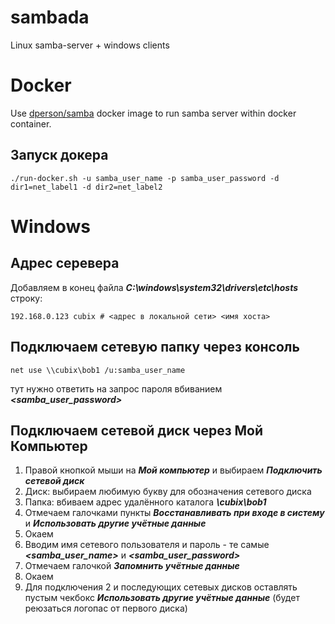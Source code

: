 # sambada
Linux samba-server + windows clients

# Docker
Use [dperson/samba](https://github.com/dperson/samba) docker image to run samba server within docker container.

## Запуск докера
```
./run-docker.sh -u samba_user_name -p samba_user_password -d dir1=net_label1 -d dir2=net_label2
```

# Windows

## Адрес серевера
Добавляем в конец файла ***C:\windows\system32\drivers\etc\hosts*** строку:
```
192.168.0.123 cubix # <адрес в локальной сети> <имя хоста>
```

## Подключаем сетевую папку через консоль
```
net use \\cubix\bob1 /u:samba_user_name
```
тут нужно ответить на запрос пароля вбиванием ***<samba_user_password>***

## Подключаем сетевой диск через Мой Компьютер

1. Правой кнопкой мыши на ***Мой компьютер*** и выбираем ***Подключить сетевой диск***
1. Диск: выбираем любимую букву для обозначения сетевого диска
1. Папка: вбиваем адрес удалённого каталога ***\\cubix\bob1***
1. Отмечаем галочками пункты ***Восстанавливать при входе в систему*** и ***Использовать другие учётные данные***
1. Окаем
1. Вводим имя сетевого пользователя и пароль - те самые ***<samba_user_name>*** и ***<samba_user_password>***
1. Отмечаем галочкой ***Запомнить учётные данные***
1. Окаем
1. Для подключения 2 и последующих сетевых дисков оставлять пустым чекбокс ***Использовать другие учётные данные*** (будет реюзаться логопас от первого диска)
